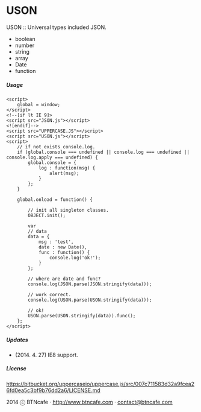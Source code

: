 # USON
USON :: Universal types included JSON.

- boolean
- number
- string
- array
- Date
- function

##### Usage
    <script>
        global = window;
    </script>
    <!--[if lt IE 9]>
    <script src="JSON.js"></script>
    <![endif]-->
    <script src="UPPERCASE.JS"></script>
    <script src="USON.js"></script>
    <script>
        // if not exists console.log.
        if (global.console === undefined || console.log === undefined || console.log.apply === undefined) {
            global.console = {
                log : function(msg) {
                    alert(msg);
                }
            };
        }

        global.onload = function() {

            // init all singleton classes.
            OBJECT.init();

            var
            // data
            data = {
                msg : 'test',
                date : new Date(),
                func : function() {
                    console.log('ok!');
                }
            };

            // where are date and func?
            console.log(JSON.parse(JSON.stringify(data)));

            // work correct.
            console.log(USON.parse(USON.stringify(data)));

            // ok!
            USON.parse(USON.stringify(data)).func();
        };
    </script>

##### Updates
- (2014. 4. 27) IE8 support.

##### License
https://bitbucket.org/uppercaseio/uppercase.js/src/007c711583d32a9fcea26fd0ea5c3bf9b76dd2a6/LICENSE.md


2014 ⓒ BTNcafe · http://www.btncafe.com · contact@btncafe.com
